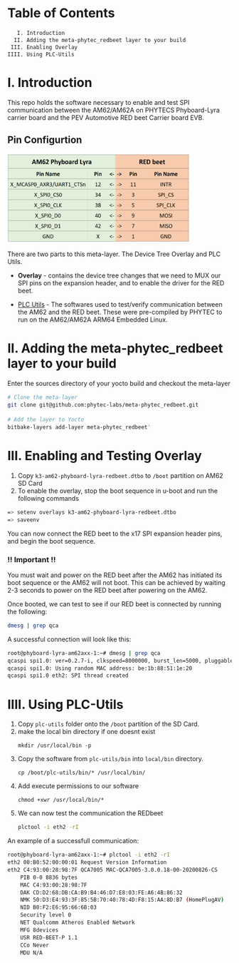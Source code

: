 Table of Contents
=================
	   I. Introduction
	  II. Adding the meta-phytec_redbeet layer to your build
	 III. Enabling Overlay
	IIII. Using PLC-Utils


I. Introduction
==================
This repo holds the software necessary to enable and test SPI communication between the AM62/AM62A on PHYTECS Phyboard-Lyra carrier board and the PEV Automotive RED beet Carrier board EVB.

## Pin Configurtion
<img src="AM62_Phyboard_Lyra_To_Redbeet_Pinout.png" width="410" height="200">

There are two parts to this meta-layer. The Device Tree Overlay and PLC Utils. 

- **Overlay** - contains the device tree changes that we need to MUX our SPI pins on the expansion header, and to enable the driver for the RED beet.

- [PLC Utils](https://github.com/qca/open-plc-utils) - The softwares used to test/verify communication between the AM62 and the RED beet. These were pre-compiled by PHYTEC to run on the AM62/AM62A ARM64 Embedded Linux.


II. Adding the meta-phytec_redbeet layer to your build
======================================================

Enter the sources directory of your yocto build and checkout the meta-layer

```bash
# Clone the meta-layer
git clone git@github.com:phytec-labs/meta-phytec_redbeet.git

# Add the layer to Yocto
bitbake-layers add-layer meta-phytec_redbeet'
```


III. Enabling and Testing Overlay
=================================

1. Copy ``k3-am62-phyboard-lyra-redbeet.dtbo`` to ``/boot`` partition on AM62 SD Card
2. To enable the overlay, stop the boot sequence in u-boot and run the following commands
 ```bash 
=> setenv overlays k3-am62-phyboard-lyra-redbeet.dtbo
=> saveenv
```

You can now connect the RED beet to the x17 SPI expansion header pins, and begin the boot sequence.

### **!! Important !!**
You must wait and power on the RED beet after the AM62 has initiated its boot sequence or the AM62 will not boot. This can be achieved by waiting 2-3 seconds to power on the RED beet after powering on the AM62.

Once booted, we can test to see if our RED beet is connected by running the following:
``` bash 
dmesg | grep qca
```
A successful connection will look like this:
``` bash
root@phyboard-lyra-am62axx-1:~# dmesg | grep qca
qcaspi spi1.0: ver=0.2.7-i, clkspeed=8000000, burst_len=5000, pluggable=0
qcaspi spi1.0: Using random MAC address: be:1b:88:51:1e:20
qcaspi spi1.0 eth2: SPI thread created
```

IIII. Using PLC-Utils
======================

1. Copy ``plc-utils`` folder onto the ``/boot`` partition of the SD Card.
2. make the local bin directory if one doesnt exist
	```
	mkdir /usr/local/bin -p
	```
3. Copy the software from ``plc-utils/bin`` into ``local/bin`` directory.
	```
	cp /boot/plc-utils/bin/* /usr/local/bin/
	```
4. Add execute permissions to our software
	```
	chmod +xwr /usr/local/bin/*
	```
5. We can now test the communication the REDbeet
	``` bash
	plctool -i eth2 -rI
	```
An example of a successfull communication:
``` bash
root@phyboard-lyra-am62axx-1:~# plctool -i eth2 -rI
eth2 00:B0:52:00:00:01 Request Version Information
eth2 C4:93:00:28:98:7F QCA7005 MAC-QCA7005-3.0.0.18-00-20200826-CS
	PIB 0-0 8836 bytes
	MAC C4:93:00:28:98:7F
	DAK CD:D2:68:DB:CA:B9:B4:46:D7:E8:03:FE:A6:4B:86:32
	NMK 50:D3:E4:93:3F:85:5B:70:40:78:4D:F8:15:AA:8D:B7 (HomePlugAV)
	NID B0:F2:E6:95:66:6B:03
	Security level 0
	NET Qualcomm Atheros Enabled Network
	MFG 8devices
	USR RED-BEET-P 1.1
	CCo Never
	MDU N/A
```
